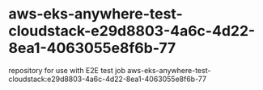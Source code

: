 # aws-eks-anywhere-test-cloudstack-e29d8803-4a6c-4d22-8ea1-4063055e8f6b-77
repository for use with E2E test job aws-eks-anywhere-test-cloudstack:e29d8803-4a6c-4d22-8ea1-4063055e8f6b-77
